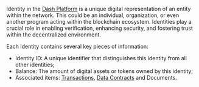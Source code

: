 Identity in the [Dash Platform](/) is a unique digital representation of an entity within the network. This could be an individual, organization, or even another program acting within the blockchain ecosystem. Identities play a crucial role in enabling verification, enhancing security, and fostering trust within the decentralized environment.

Each Identity contains several key pieces of information:
- Identity ID: A unique identifier that distinguishes this identity from all other identities;
- Balance: The amount of digital assets or tokens owned by this identity;
- Associated items: [Transactions](/transactions), [Data Contracts](/dataContracts) and Documents.